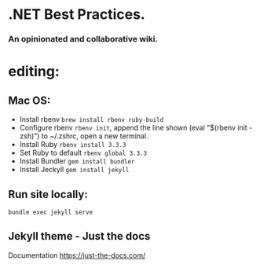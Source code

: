 # .NET Best Practices.
### An opinionated and collaborative wiki.

# editing:
## Mac OS:
- Install rbenv ```brew install rbenv ruby-build```
- Configure rbenv ```rbenv init```, append the line shown (eval "$(rbenv init - zsh)") to ~/.zshrc, open a new terminal.
- Install Ruby ```rbenv install 3.3.3```
- Set Ruby to default ```rbenv global 3.3.3```
- Install Bundler ```gem install bundler```
- Install Jeckyll ```gem install jekyll```
  
## Run site locally:
```bundle exec jekyll serve```

## Jekyll theme - Just the docs
Documentation https://just-the-docs.com/